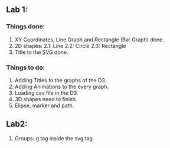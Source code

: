 ## Lab 1:
### Things done:
1. XY Coordinates, Line Graph and Rectangle (Bar Graph) done. 
2. 2D shapes:
    2.1: Line
    2.2: Circle
    2.3: Rectangle
3. Title to the SVG done.

### Things to do: 
1. Adding  Titles to the graphs of the D3.
2. Adding Animations to the every graph.
3. Loading csv file in the D3.
4. 3D shapes need to finish.
5. Elipse, marker and path.


## Lab2: 
1. Groups: g tag inside the svg tag. 
